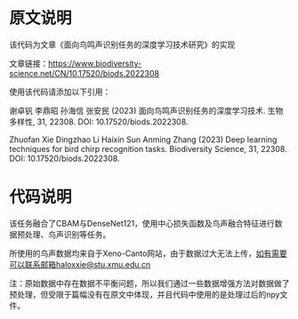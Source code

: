 # 原文说明
该代码为文章《面向鸟鸣声识别任务的深度学习技术研究》的实现


文章链接：https://www.biodiversity-science.net/CN/10.17520/biods.2022308


使用该代码请添加以下引用：


谢卓钒 李鼎昭 孙海信 张安民 (2023) 面向鸟鸣声识别任务的深度学习技术. 生物多样性, 31, 22308. DOI: 10.17520/biods.2022308.

Zhuofan Xie Dingzhao Li Haixin Sun Anming Zhang (2023) Deep learning techniques for bird chirp recognition tasks. Biodiversity Science, 31, 22308. DOI: 10.17520/biods.2022308.


# 代码说明
该任务融合了CBAM与DenseNet121，使用中心损失函数及鸟声融合特征进行数据预处理、鸟声识别等任务。


所使用的鸟声数据均来自于Xeno-Canto网站，由于数据过大无法上传，如有需要可以联系邮箱haloxxie@stu.xmu.edu.cn


注：原始数据中存在数据不平衡问题，所以我们通过一些数据增强方法对数据做了预处理，但受限于篇幅没有在原文中体现，并且代码中使用的是处理过后的npy文件。
